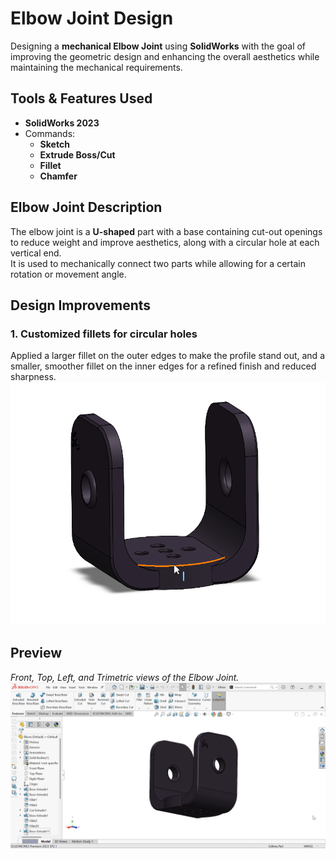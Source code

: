 # Elbow Joint Design
Designing a **mechanical Elbow Joint** using **SolidWorks** with the goal of improving the geometric design and enhancing the overall aesthetics while maintaining the mechanical requirements.

## Tools & Features Used
- **SolidWorks 2023**  
- Commands:  
  - **Sketch**  
  - **Extrude Boss/Cut**  
  - **Fillet**  
  - **Chamfer**
 
## Elbow Joint Description
The elbow joint is a **U-shaped** part with a base containing cut-out openings to reduce weight and improve aesthetics, along with a circular hole at each vertical end.  
It is used to mechanically connect two parts while allowing for a certain rotation or movement angle.

## Design Improvements

### 1. Customized fillets for circular holes
Applied a larger fillet on the outer edges to make the profile stand out, and a smaller, smoother fillet on the inner edges for a refined finish and reduced sharpness.
![fillet](fillet.gif)




## Preview
*Front, Top, Left, and Trimetric views of the Elbow Joint.*
![Elbow](Elbow.gif)
